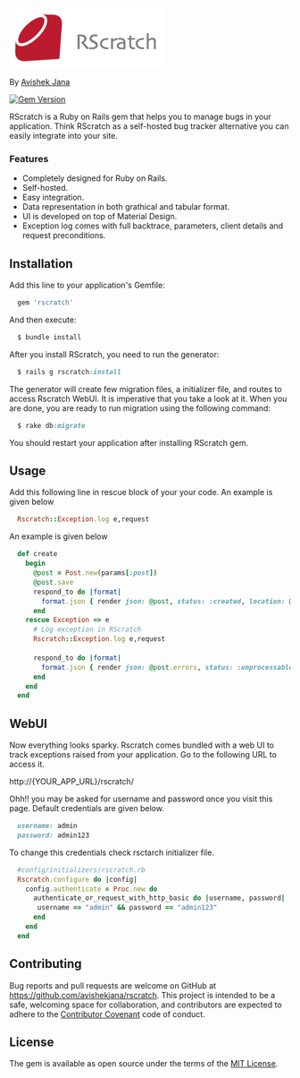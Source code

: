 ![Rscratch with its Web UI](./doc/rscratch_logo.png)

By [Avishek Jana](https://github.com/avishekjana)

[![Gem Version](https://badge.fury.io/rb/rscratch.svg)](https://badge.fury.io/rb/rscratch)

RScratch is a Ruby on Rails gem that helps you to manage bugs in your application. Think RScratch as a self-hosted bug tracker alternative you can easily integrate into your site.

### Features
* Completely designed for Ruby on Rails.
* Self-hosted.
* Easy integration.
* Data representation in both grathical and tabular format.
* UI is developed on top of Material Design.
* Exception log comes with full backtrace, parameters, client details and request preconditions.

## Installation

Add this line to your application's Gemfile:
```ruby
  gem 'rscratch'
```
And then execute:
```ruby
  $ bundle install
```
After you install RScratch, you need to run the generator:
```ruby
  $ rails g rscratch:install
```

The generator will create few migration files, a initializer file, and routes to access Rscratch WebUI. It is imperative that you take a look at it. When you are done, you are ready to run migration using the following command:
```ruby
  $ rake db:migrate
```
You should restart your application after installing RScratch gem.

## Usage
Add this following line in rescue block of your your code. An example is given below
```ruby
  Rscratch::Exception.log e,request
```

An example is given below

```ruby
  def create
    begin
      @post = Post.new(params[:post])
      @post.save
      respond_to do |format|
        format.json { render json: @post, status: :created, location: @post }
      end      
    rescue Exception => e
      # Log exception in RScratch
      Rscratch::Exception.log e,request
      
      respond_to do |format|
        format.json { render json: @post.errors, status: :unprocessable_entity }
      end            
    end
  end
```

## WebUI
Now everything looks sparky. Rscratch comes bundled with a web UI to track exceptions raised from your application. Go to the following URL to access it.

  http://{YOUR_APP_URL}/rscratch/

Ohh!! you may be asked for username and password once you visit this page. Default credentials are given below. 
```ruby
  username: admin 
  password: admin123
```
To change this credentials check rsctarch initializer file.
```ruby
  #config/initializers/rscratch.rb
  Rscratch.configure do |config|
    config.authenticate = Proc.new do
      authenticate_or_request_with_http_basic do |username, password|
       username == "admin" && password == "admin123"
      end
    end
  end  
```

## Contributing

Bug reports and pull requests are welcome on GitHub at https://github.com/avishekjana/rscratch. This project is intended to be a safe, welcoming space for collaboration, and contributors are expected to adhere to the [Contributor Covenant](contributor-covenant.org) code of conduct.


## License

The gem is available as open source under the terms of the [MIT License](http://opensource.org/licenses/MIT).

